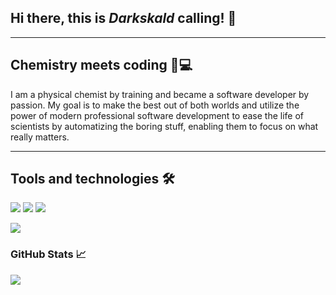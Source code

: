 ## Hi there, this is *Darkskald* calling! 👋

<!--
**Darkskald/Darkskald** is a ✨ _special_ ✨ repository because its `README.md` (this file) appears on your GitHub profile.

Here are some ideas to get you started:

- 🔭 I’m currently working on ...
- 🌱 I’m currently learning ...
- 👯 I’m looking to collaborate on ...
- 🤔 I’m looking for help with ...
- 💬 Ask me about ...
- 📫 How to reach me: ...
- 😄 Pronouns: ...
- ⚡ Fun fact: ...
-->

---
## Chemistry meets coding 🧪💻

I am a physical chemist by training and became a software developer by passion. My goal is to make the best out of both worlds and utilize the power of modern professional software development to ease the life of scientists by automatizing the boring stuff, enabling them to focus on what really matters.

---
## Tools and technologies 🛠️

![](https://img.shields.io/badge/Code-Python-informational?style=flat&logo=python&logoColor=white&color=2bbc8a)
![](https://img.shields.io/badge/Code-Kotlin-informational?style=flat&logo=kotlin&logoColor=white&color=2bbc8a)
![](https://img.shields.io/badge/Code-Golang-informational?style=flat&logo=go&logoColor=white&color=2bbc8a)

![](https://img.shields.io/badge/latex%20-%23008080.svg?&style=for-the-badge&logo=latex&logoColor=white")

### GitHub Stats &#x1f4c8;

<img align=center src="https://github-readme-stats.vercel.app/api/top-langs/?username=Darkskald&hide=Jupyter Notebook&theme=nord&line_height=27" />
